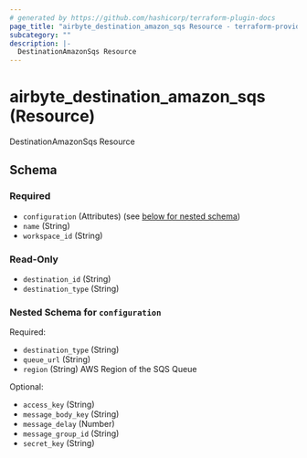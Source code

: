 ```yaml
---
# generated by https://github.com/hashicorp/terraform-plugin-docs
page_title: "airbyte_destination_amazon_sqs Resource - terraform-provider-airbyte-new"
subcategory: ""
description: |-
  DestinationAmazonSqs Resource
---
```


# airbyte_destination_amazon_sqs (Resource)

DestinationAmazonSqs Resource



<!-- schema generated by tfplugindocs -->
## Schema

### Required

- `configuration` (Attributes) (see [below for nested schema](#nestedatt--configuration))
- `name` (String)
- `workspace_id` (String)

### Read-Only

- `destination_id` (String)
- `destination_type` (String)

<a id="nestedatt--configuration"></a>
### Nested Schema for `configuration`

Required:

- `destination_type` (String)
- `queue_url` (String)
- `region` (String) AWS Region of the SQS Queue

Optional:

- `access_key` (String)
- `message_body_key` (String)
- `message_delay` (Number)
- `message_group_id` (String)
- `secret_key` (String)


